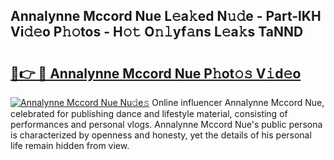 ## Annalynne Mccord Nue L𝚎a𝚔ed N𝚞𝚍e - Part-lKH Vi𝚍𝚎o P𝚑𝚘tos - H𝚘𝚝 O𝚗𝚕yf𝚊ns L𝚎a𝚔s TaNND

# <h2><a href="http://kfcbccs.oniu.top/?m=Annalynne+Mccord+Nue">🔗👉 🔴 Annalynne Mccord Nue P𝚑ot𝚘𝚜 V𝚒d𝚎o</a></h2>

[![Annalynne Mccord Nue Nu𝚍e𝚜](https://i.imgur.com/0qMVB7G.gif)](http://kfcbccs.oniu.top/?m=Annalynne+Mccord+Nue)
Online influencer Annalynne Mccord Nue, celebrated for publishing dance and lifestyle material, consisting of performances and personal vlogs. Annalynne Mccord Nue's public persona is characterized by openness and honesty, yet the details of his personal life remain hidden from view.  
